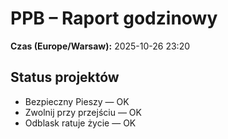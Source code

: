 # PPB – Raport godzinowy
**Czas (Europe/Warsaw):** 2025-10-26 23:20

## Status projektów
- Bezpieczny Pieszy — OK
- Zwolnij przy przejściu — OK
- Odblask ratuje życie — OK

